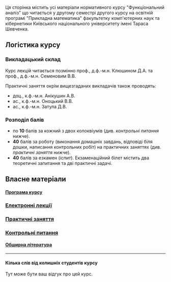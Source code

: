 Ця сторінка містить усі матеріали нормативного курсу "Функціональний аналіз" що читається у другому семестрі другого курсу на освітній програмі "Прикладна математика" факультетку комп'ютерних наук та кібернетики Київського національного університету імені Тараса Шевченка.

## Логістика курсу

### Викладацький склад

Курс лекцій читається позмінно проф., д.ф.-м.н. Клюшином Д.А. та проф., д.ф.-м.н. Семеновим В.В. 

Практичні заняття окрім вищезгаданих викладачів також проводять:
- доц., к.ф.-м.н. Анікушин А.В.
- ас., к.ф.-м.н. Оноцький В.В.
- ас., к.ф.-м.н. Затула Д.В.

### Розподіл балів

- по **10** балів за кожний з двох колоквіумів (див. _контрольні питання_ нижче).
- **40** балів за роботу (виконання домашніх завдань, відповіді біля дошки, написання контрольних робіт) на практичних заняттях (див. _практичні заняття_ нижче). 
- **40** балів за езкамен (_іспит_). Екзаменаційний білет містить два теоретичні запитання та дві практичні задачі.

## Власне матеріали

#### [Програма курсу](program.pdf)

### [Електронні лекції](lectures/lectures.md)

### [Практичні заняття](practices/practices.md)

### [Контрольні питання](exams/exams.md)

#### [Обширна література](books/books.md)

---

#### Кілька слів від колишніх студентів курсу

Тут може бути ваш відгук про цей курс.
